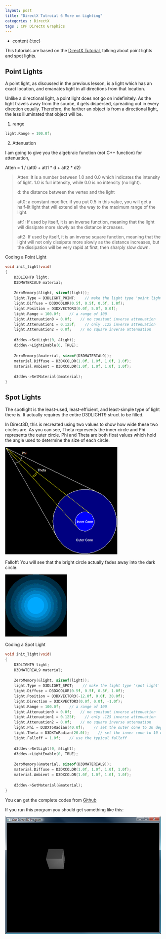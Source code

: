 ```yaml
---
layout: post
title: "DirectX Tutroial 6 More on Lighting"
categories : DirectX
tags : CPP DirectX Graphics
---
```


* content
{:toc}

This tutorials are based on the [DirectX Tutorial](http://www.directxtutorial.com/), talking about point lights and spot lights.

## Point Lights

A point light, as discussed in the previous lesson, is a light which has an exact location, and emanates light in all directions from that location.

Unlike a directional light, a point light does not go on indefinitely. As the light travels away from the source, it gets dispersed, spreading out in every direction equally. Therefore, the farther an object is from a directional light, the less illuminated that object will be. 

1. range
```cpp
light.Range = 100.0f;
```

2. Attenuation

I am going to give you the algebraic function (not C++ function) for attenuation,

Atten = 1 / (att0 + att1 * d + att2 * d2)

>	Atten: It is a number between 1.0 and 0.0 which indicates the intensity of light. 1.0 is full intensity, while 0.0 is no intensity (no light).
>
>	d: the distance between the vertex and the light
>
>	att0: a constant modifier. if you put 0.5 in this value, you will get a half-lit light that will extend all the way to the maximum range of the light.
>
>	att1: If used by itself, it is an inverse function, meaning that the light will dissipate more slowly as the distance increases. 
>
>	att2:  If used by itself, it is an inverse square function, meaning that the light will not only dissipate more slowly as the distance increases, but the dissipation will be very rapid at first, then sharply slow down. 

Coding a Point Light
```cpp
void init_light(void)
{
    D3DLIGHT9 light;
    D3DMATERIAL9 material;

    ZeroMemory(&light, sizeof(light));
    light.Type = D3DLIGHT_POINT;    // make the light type 'point light'
    light.Diffuse = D3DXCOLOR(0.5f, 0.5f, 0.5f, 1.0f);
    light.Position = D3DXVECTOR3(0.0f, 5.0f, 0.0f);
    light.Range = 100.0f;    // a range of 100
    light.Attenuation0 = 0.0f;    // no constant inverse attenuation
    light.Attenuation1 = 0.125f;    // only .125 inverse attenuation
    light.Attenuation2 = 0.0f;    // no square inverse attenuation

    d3ddev->SetLight(0, &light);
    d3ddev->LightEnable(0, TRUE);

    ZeroMemory(&material, sizeof(D3DMATERIAL9));
    material.Diffuse = D3DXCOLOR(1.0f, 1.0f, 1.0f, 1.0f);
    material.Ambient = D3DXCOLOR(1.0f, 1.0f, 1.0f, 1.0f);

    d3ddev->SetMaterial(&material);
}
```

## Spot Lights

The spotlight is the least-used, least-efficient, and least-simple type of light there is. It actually requires the entire D3DLIGHT9 struct to be filled. 

In Direct3D, this is recreated using two values to show how wide these two circles are. As you can see, Theta represents the inner circle and Phi represents the outer circle. Phi and Theta are both float values which hold the angle used to determine the size of each circle.

![](/images/directX/17.png)

Falloff: You will see that the bright circle actually fades away into the dark circle.

![](/images/directX/18.png)

Coding a Spot Light
```cpp
void init_light(void)
{
    D3DLIGHT9 light;
    D3DMATERIAL9 material;

    ZeroMemory(&light, sizeof(light));
    light.Type = D3DLIGHT_SPOT;    // make the light type 'spot light'
    light.Diffuse = D3DXCOLOR(0.5f, 0.5f, 0.5f, 1.0f);
    light.Position = D3DXVECTOR3(-12.0f, 0.0f, 30.0f);
    light.Direction = D3DXVECTOR3(0.0f, 0.0f, -1.0f);
    light.Range = 100.0f;    // a range of 100
    light.Attenuation0 = 0.0f;    // no constant inverse attenuation
    light.Attenuation1 = 0.125f;    // only .125 inverse attenuation
    light.Attenuation2 = 0.0f;    // no square inverse attenuation
    light.Phi = D3DXToRadian(40.0f);    // set the outer cone to 30 degrees
    light.Theta = D3DXToRadian(20.0f);    // set the inner cone to 10 degrees
    light.Falloff = 1.0f;    // use the typical falloff

    d3ddev->SetLight(0, &light);
    d3ddev->LightEnable(0, TRUE);

    ZeroMemory(&material, sizeof(D3DMATERIAL9));
    material.Diffuse = D3DXCOLOR(1.0f, 1.0f, 1.0f, 1.0f);
    material.Ambient = D3DXCOLOR(1.0f, 1.0f, 1.0f, 1.0f);

    d3ddev->SetMaterial(&material);
}
```

You can get the complete codes from [Github](https://github.com/Shanshan-IC/DirectX-Learning/blob/master/Rendering%20with%20Vertex%20Lighting.cpp)

If you run this program you should get something like this:

![](/images/directX/19.png)